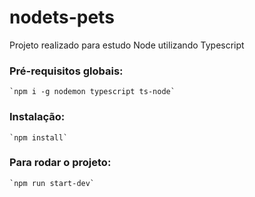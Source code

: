 # nodets-pets
Projeto realizado para estudo Node utilizando Typescript

### Pré-requisitos globais:
    `npm i -g nodemon typescript ts-node`

### Instalação:
    `npm install`

### Para rodar o projeto:
    `npm run start-dev`